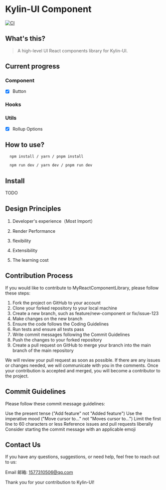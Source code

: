 # Kylin-UI Component

[![CI](https://github.com/kongmingLatern/kylin-ui/actions/workflows/main.yml/badge.svg)](https://github.com/kongmingLatern/kylin-ui/actions/workflows/main.yml)

## What's this?

> A high-level UI React components library for Kylin-UI.

## Current progress

### Component

- [x] Button

### Hooks

### Utils

- [x] Rollup Options

## How to use?

```bash
  npm install / yarn / pnpm install

  npm run dev / yarn dev / pnpm run dev
```

## Install

TODO

## Design Principles

1. Developer's experience（Most Import）

2. Render Performance

3. flexibility

4. Extensibility

5. The learning cost

## Contribution Process

If you would like to contribute to MyReactComponentLibrary, please follow these steps:

1. Fork the project on GitHub to your account
2. Clone your forked repository to your local machine
3. Create a new branch, such as feature/new-component or fix/issue-123
4. Make changes on the new branch
5. Ensure the code follows the Coding Guidelines
6. Run tests and ensure all tests pass
7. Write commit messages following the Commit Guidelines
8. Push the changes to your forked repository
9. Create a pull request on GitHub to merge your branch into the main branch of the main repository

We will review your pull request as soon as possible. If there are any issues or changes needed, we will communicate with you in the comments. Once your contribution is accepted and merged, you will become a contributor to the project.

## Commit Guidelines

Please follow these commit message guidelines:

Use the present tense ("Add feature" not "Added feature")
Use the imperative mood ("Move cursor to..." not "Moves cursor to...")
Limit the first line to 60 characters or less
Reference issues and pull requests liberally
Consider starting the commit message with an applicable emoji

## Contact Us

If you have any questions, suggestions, or need help, feel free to reach out to us:

Email 邮箱: 1577310506@qq.com

Thank you for your contribution to Kylin-UI!
